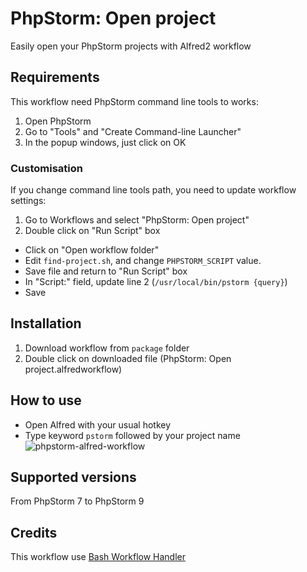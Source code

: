 PhpStorm: Open project
========================

Easily open your PhpStorm projects with Alfred2 workflow

## Requirements
This workflow need PhpStorm command line tools to works:

1. Open PhpStorm
2. Go to "Tools" and "Create Command-line Launcher"
3. In the popup windows, just click on OK

### Customisation
If you change command line tools path, you need to update workflow settings:

1. Go to Workflows and select "PhpStorm: Open project"
2. Double click on "Run Script" box
  * Click on "Open workflow folder"
  * Edit `find-project.sh`, and change `PHPSTORM_SCRIPT` value.
  * Save file and return to "Run Script" box
  * In "Script:" field, update line 2 (`/usr/local/bin/pstorm {query}`)
  * Save

## Installation
1. Download workflow from `package` folder
2. Double click on downloaded file (PhpStorm: Open project.alfredworkflow)


## How to use
* Open Alfred with your usual hotkey
* Type keyword `pstorm` followed by your project name
![phpstorm-alfred-workflow](https://lh3.googleusercontent.com/Zk8MiGBiZh0hrJ_0YsaINoIdnbeARwi4bcDthcHg_JE=w1335-h420-no)

## Supported versions
From PhpStorm 7 to PhpStorm 9

## Credits
This workflow use [Bash Workflow Handler](https://github.com/markokaestner/bash-workflow-handler)
